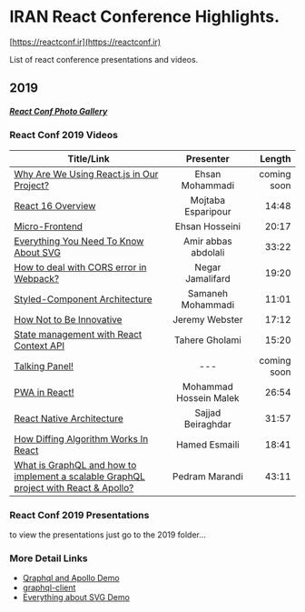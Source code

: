 # IRAN React Conference Highlights.
[https://reactconf.ir](https://reactconf.ir)

List of react conference presentations and videos.

## 2019
##### [React Conf Photo Gallery](https://photos.app.goo.gl/SepAfbXPQuYod5TQ9)

### React Conf 2019 Videos


| Title/Link        | Presenter  | Length |
| ------------- |:-------------:| -----:|
[Why Are We Using React.js in Our Project?](#) | Ehsan Mohammadi | coming soon
[React 16 Overview](https://youtu.be/P84C_Tj3Py0) | Mojtaba Esparipour | 14:48
[Micro-Frontend](https://www.youtube.com/watch?v=-X-BHKzPXh0&list=PL-VNqZFI5Nf-Nsj0rD3CWXGPkH-DI_0VY&index=5&t=0s) | Ehsan Hosseini | 20:17
[Everything You Need To Know About SVG](https://www.youtube.com/watch?v=lygfGsRkQZk&list=PL-VNqZFI5Nf-Nsj0rD3CWXGPkH-DI_0VY&index=7&t=0s) | Amir abbas abdolali | 33:22
[How to deal with CORS error in Webpack?](https://www.youtube.com/watch?v=JkDKQYiEdzM&list=PL-VNqZFI5Nf-Nsj0rD3CWXGPkH-DI_0VY&index=11&t=0s) | Negar Jamalifard | 19:20
[Styled-Component Architecture](https://www.youtube.com/watch?v=T0AMuGKB0AU&list=PL-VNqZFI5Nf-Nsj0rD3CWXGPkH-DI_0VY&index=10&t=0s) | Samaneh Mohammadi | 11:01
[How Not to Be Innovative](https://www.youtube.com/watch?v=sYV7t3TMOuw&list=PL-VNqZFI5Nf-Nsj0rD3CWXGPkH-DI_0VY&index=3&t=0s) | Jeremy Webster | 17:12
[State management with React Context API](https://www.youtube.com/watch?v=oJzNyvuf2QY&list=PL-VNqZFI5Nf-Nsj0rD3CWXGPkH-DI_0VY&index=8&t=0s) | Tahere Gholami | 15:20
[Talking Panel!](#) | ---  | coming soon
[PWA in React!](https://www.youtube.com/watch?v=MfO8-4e-8l0&list=PL-VNqZFI5Nf-Nsj0rD3CWXGPkH-DI_0VY&index=9&t=0s) | Mohammad Hossein Malek | 26:54
[React Native Architecture](https://www.youtube.com/watch?v=aDaLqjGn9G4&list=PL-VNqZFI5Nf-Nsj0rD3CWXGPkH-DI_0VY&index=13&t=0s) | Sajjad Beiraghdar |31:57
[How Diffing Algorithm Works In React](https://www.youtube.com/watch?v=IjFhL0hPZ0M&list=PL-VNqZFI5Nf-Nsj0rD3CWXGPkH-DI_0VY&index=12&t=0s) | Hamed Esmaili | 18:41
[What is GraphQL and how to implement a scalable GraphQL project with React & Apollo?](https://www.youtube.com/watch?v=KVGNQjKBSE4&list=PL-VNqZFI5Nf-Nsj0rD3CWXGPkH-DI_0VY&index=4&t=0s) | Pedram Marandi | 43:11


### React Conf 2019 Presentations
to view the presentations just go to the 2019 folder...

### More Detail Links
  * [Qraphql and Apollo Demo](https://react-conf.herokuapp.com/graphql)
  * [graphql-client](https://gitlab.com/pedrammarandi/reactconf-ir-graphql-client)
  * [Everything about SVG Demo](https://skillvid.com/slides/reactconf98/)

